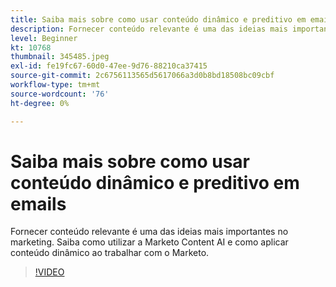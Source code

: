 ```yaml
---
title: Saiba mais sobre como usar conteúdo dinâmico e preditivo em emails
description: Fornecer conteúdo relevante é uma das ideias mais importantes no marketing. Saiba como utilizar a Marketo Content AI e como aplicar conteúdo dinâmico ao trabalhar com o Marketo.
level: Beginner
kt: 10768
thumbnail: 345485.jpeg
exl-id: fe19fc67-60d0-47ee-9d76-88210ca37415
source-git-commit: 2c6756113565d5617066a3d0b8bd18508bc09cbf
workflow-type: tm+mt
source-wordcount: '76'
ht-degree: 0%

---
```


# Saiba mais sobre como usar conteúdo dinâmico e preditivo em emails

Fornecer conteúdo relevante é uma das ideias mais importantes no marketing. Saiba como utilizar a Marketo Content AI e como aplicar conteúdo dinâmico ao trabalhar com o Marketo.

>[!VIDEO](https://video.tv.adobe.com/v/345485/?quality=12&learn=on)
